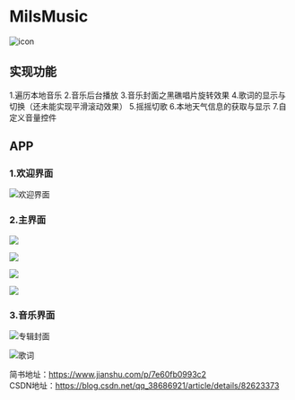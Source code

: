 # MilsMusic

![icon](https://upload-images.jianshu.io/upload_images/7019098-7939a38609d9c44e.png?imageMogr2/auto-orient/strip%7CimageView2/2/w/60/format/webp)

## 实现功能

1.遍历本地音乐
2.音乐后台播放
3.音乐封面之黑礁唱片旋转效果
4.歌词的显示与切换（还未能实现平滑滚动效果）
5.摇摇切歌
6.本地天气信息的获取与显示
7.自定义音量控件

## APP
### 1.欢迎界面
![欢迎界面](https://upload-images.jianshu.io/upload_images/7019098-d2427e7221e8b2c1.png?imageMogr2/auto-orient/strip%7CimageView2/2/w/270/format/webp)

### 2.主界面
![](https://upload-images.jianshu.io/upload_images/7019098-d79a4dc285b487ea.png?imageMogr2/auto-orient/strip%7CimageView2/2/w/270/format/webp)

![](https://upload-images.jianshu.io/upload_images/7019098-1a135cb7d530bb6b.png?imageMogr2/auto-orient/strip%7CimageView2/2/w/270/format/webp)

![](https://upload-images.jianshu.io/upload_images/7019098-5e267c446f31b741.png?imageMogr2/auto-orient/strip%7CimageView2/2/w/270/format/webp)

![](https://upload-images.jianshu.io/upload_images/7019098-0132ef37abe45a99.png?imageMogr2/auto-orient/strip%7CimageView2/2/w/270/format/webp)

### 3.音乐界面

![专辑封面](https://upload-images.jianshu.io/upload_images/7019098-1f1d08c32f544ddf.png?imageMogr2/auto-orient/strip%7CimageView2/2/w/270/format/webp)

![歌词](https://upload-images.jianshu.io/upload_images/7019098-6bd1ee35fa76380c.png?imageMogr2/auto-orient/strip%7CimageView2/2/w/270/format/webp)

简书地址：https://www.jianshu.com/p/7e60fb0993c2 <br />
CSDN地址：https://blog.csdn.net/qq_38686921/article/details/82623373
